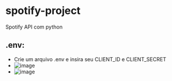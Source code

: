 # spotify-project
Spotify API com python

## .env:
- Crie um arquivo .env e insira seu CLIENT_ID e CLIENT_SECRET
- ![image](https://github.com/Vinicius-eng20/spotify-project/assets/72896107/b0c5674b-f9ca-4512-90da-926c0c405b45)
- ![image](https://github.com/Vinicius-eng20/spotify-project/assets/72896107/a8d26540-fce3-4b5c-8489-70b8ce8ab1dc)


